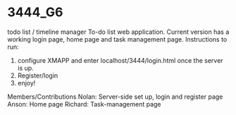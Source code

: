 # 3444_G6
todo list / timeline manager
To-do list web application. Current version has a working login page, home page and task management page. 
Instructions to run: 
1. configure XMAPP and enter localhost/3444/login.html once the server is up.
2. Register/login
3. enjoy!

Members/Contributions
Nolan: Server-side set up, login and register page
Anson: Home page
Richard: Task-management page
